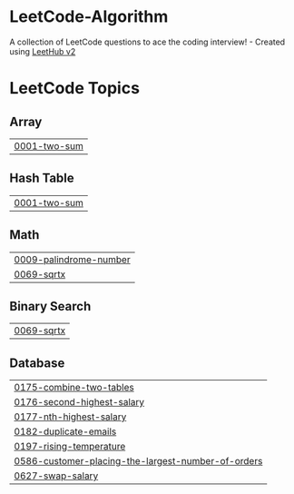 # LeetCode-Algorithm
A collection of LeetCode questions to ace the coding interview! - Created using [LeetHub v2](https://github.com/arunbhardwaj/LeetHub-2.0)

<!---LeetCode Topics Start-->
# LeetCode Topics
## Array
|  |
| ------- |
| [0001-two-sum](https://github.com/lshwa/LeetCode-Algorithm/tree/master/0001-two-sum) |
## Hash Table
|  |
| ------- |
| [0001-two-sum](https://github.com/lshwa/LeetCode-Algorithm/tree/master/0001-two-sum) |
## Math
|  |
| ------- |
| [0009-palindrome-number](https://github.com/lshwa/LeetCode-Algorithm/tree/master/0009-palindrome-number) |
| [0069-sqrtx](https://github.com/lshwa/LeetCode-Algorithm/tree/master/0069-sqrtx) |
## Binary Search
|  |
| ------- |
| [0069-sqrtx](https://github.com/lshwa/LeetCode-Algorithm/tree/master/0069-sqrtx) |
## Database
|  |
| ------- |
| [0175-combine-two-tables](https://github.com/lshwa/LeetCode-Algorithm/tree/master/0175-combine-two-tables) |
| [0176-second-highest-salary](https://github.com/lshwa/LeetCode-Algorithm/tree/master/0176-second-highest-salary) |
| [0177-nth-highest-salary](https://github.com/lshwa/LeetCode-Algorithm/tree/master/0177-nth-highest-salary) |
| [0182-duplicate-emails](https://github.com/lshwa/LeetCode-Algorithm/tree/master/0182-duplicate-emails) |
| [0197-rising-temperature](https://github.com/lshwa/LeetCode-Algorithm/tree/master/0197-rising-temperature) |
| [0586-customer-placing-the-largest-number-of-orders](https://github.com/lshwa/LeetCode-Algorithm/tree/master/0586-customer-placing-the-largest-number-of-orders) |
| [0627-swap-salary](https://github.com/lshwa/LeetCode-Algorithm/tree/master/0627-swap-salary) |
<!---LeetCode Topics End-->